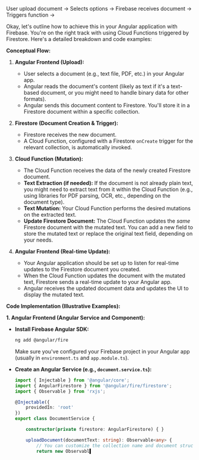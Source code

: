 User upload document -> Selects options -> Firebase receives document -> Triggers function ->

Okay, let's outline how to achieve this in your Angular application with Firebase. You're on the right track with using Cloud Functions triggered by Firestore. Here's a detailed breakdown and code examples:

**Conceptual Flow:**

1. **Angular Frontend (Upload):**
   - User selects a document (e.g., text file, PDF, etc.) in your Angular app.
   - Angular reads the document's content (likely as text if it's a text-based document, or you might need to handle binary data for other formats).
   - Angular sends this document content to Firestore.  You'll store it in a Firestore document within a specific collection.

2. **Firestore (Document Creation & Trigger):**
   - Firestore receives the new document.
   - A Cloud Function, configured with a Firestore `onCreate` trigger for the relevant collection, is automatically invoked.

3. **Cloud Function (Mutation):**
   - The Cloud Function receives the data of the newly created Firestore document.
   - **Text Extraction (if needed):** If the document is not already plain text, you might need to extract text from it within the Cloud Function (e.g., using libraries for PDF parsing, OCR, etc., depending on the document type).
   - **Text Mutation:** Your Cloud Function performs the desired mutations on the extracted text.
   - **Update Firestore Document:**  The Cloud Function updates the *same* Firestore document with the mutated text.  You can add a new field to store the mutated text or replace the original text field, depending on your needs.

4. **Angular Frontend (Real-time Update):**
   - Your Angular application should be set up to listen for real-time updates to the Firestore document you created.
   - When the Cloud Function updates the document with the mutated text, Firestore sends a real-time update to your Angular app.
   - Angular receives the updated document data and updates the UI to display the mutated text.

**Code Implementation (Illustrative Examples):**

**1. Angular Frontend (Angular Service and Component):**

* **Install Firebase Angular SDK:**
   ```bash
   ng add @angular/fire
   ```
   Make sure you've configured your Firebase project in your Angular app (usually in `environment.ts` and `app.module.ts`).

* **Create an Angular Service (e.g., `document.service.ts`):**

   ```typescript
   import { Injectable } from '@angular/core';
   import { AngularFirestore } from '@angular/fire/firestore';
   import { Observable } from 'rxjs';

   @Injectable({
       providedIn: 'root'
   })
   export class DocumentService {

       constructor(private firestore: AngularFirestore) { }

       uploadDocument(documentText: string): Observable<any> {
           // You can customize the collection name and document structure
           return new Observabl▌